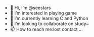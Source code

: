 - 👋 Hi, I’m @seestars
- 👀 I’m interested in playing game
- 🌱 I’m currently learning C and Python
- 💞️ I’m looking to collaborate on study~
- 📫 How to reach me:lost contact ...

<!---
seestars/seestars is a ✨ special ✨ repository because its `README.md` (this file) appears on your GitHub profile.
You can click the Preview link to take a look at your changes.
--->
